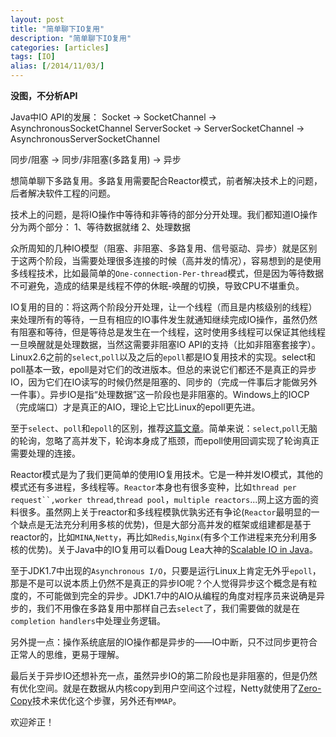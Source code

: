 ```yaml
---
layout: post
title: "简单聊下IO复用"
description: "简单聊下IO复用"
categories: [articles]
tags: [IO]
alias: [/2014/11/03/]
---
```


**没图，不分析API**

Java中IO API的发展：
Socket -> SocketChannel -> AsynchronousSocketChannel
ServerSocket -> ServerSocketChannel -> AsynchronousServerSocketChannel

同步/阻塞 -> 同步/非阻塞(多路复用) -> 异步

想简单聊下多路复用。多路复用需要配合Reactor模式，前者解决技术上的问题，后者解决软件工程的问题。

技术上的问题，是将IO操作中等待和非等待的部分分开处理。我们都知道IO操作分为两个部分：
1、等待数据就绪
2、处理数据

众所周知的几种IO模型（阻塞、非阻塞、多路复用、信号驱动、异步）就是区别于这两个阶段，当需要处理很多连接的时候（高并发的情况），容易想到的是使用多线程技术，比如最简单的`One-connection-Per-thread`模式，但是因为等待数据不可避免，造成的结果是线程不停的休眠-唤醒的切换，导致CPU不堪重负。

IO复用的目的：将这两个阶段分开处理，让一个线程（而且是内核级别的线程）来处理所有的等待，一旦有相应的IO事件发生就通知继续完成IO操作，虽然仍然有阻塞和等待，但是等待总是发生在一个线程，这时使用多线程可以保证其他线程一旦唤醒就是处理数据，当然这需要非阻塞IO API的支持（比如非阻塞套接字）。Linux2.6之前的`select`,`poll`以及之后的`epoll`都是IO复用技术的实现。select和poll基本一致，epoll是对它们的改进版本。但总的来说它们都还不是真正的异步IO，因为它们在IO读写的时候仍然是阻塞的、同步的（完成一件事后才能做另外一件事）。异步IO是指“处理数据”这一阶段也是非阻塞的。Windows上的IOCP（完成端口）才是真正的AIO，理论上它比Linux的epoll更先进。

至于`select`、`poll`和`epoll`的区别，推荐[这篇文章][1]。简单来说：`select`,`poll`无脑的轮询，忽略了高并发下，轮询本身成了瓶颈，而epoll使用回调实现了轮询真正需要处理的连接。

Reactor模式是为了我们更简单的使用IO复用技术。它是一种并发IO模式，其他的模式还有多进程，多线程等。`Reactor`本身也有很多变种，比如`thread per request``,worker thread`,`thread pool`，`multiple reactors`...网上这方面的资料很多。虽然网上关于reactor和多线程模孰优孰劣还有争论(`Reactor`最明显的一个缺点是无法充分利用多核的优势)，但是大部分高并发的框架或组建都是基于reactor的，比如`MINA`,`Netty`，再比如`Redis`,`Nginx`(有多个工作进程来充分利用多核的优势)。关于Java中的IO复用可以看Doug Lea大神的[Scalable IO in Java][3]。

至于JDK1.7中出现的`Asynchronous I/O`，只要是运行Linux上肯定无外乎`epoll`，那是不是可以说本质上仍然不是真正的异步IO呢？个人觉得异步这个概念是有粒度的，不可能做到完全的异步。JDK1.7中的AIO从编程的角度对程序员来说确是异步的，我们不用像在多路复用中那样自己去`select`了，我们需要做的就是在`completion handlers`中处理业务逻辑。

另外提一点：操作系统底层的IO操作都是异步的——IO中断，只不过同步更符合正常人的思维，更易于理解。

 

最后关于异步IO还想补充一点，虽然异步IO的第二阶段也是非阻塞的，但是仍然有优化空间。就是在数据从内核copy到用户空间这个过程，Netty就使用了[Zero-Copy][2]技术来优化这个步骤，另外还有`MMAP`。

 

欢迎斧正！

 [1]: http://www.cnblogs.com/Anker/p/3265058.html
 [2]: http://my.oschina.net/plucury/blog/192577
 [3]: http://gee.cs.oswego.edu/dl/cpjslides/nio.pdf